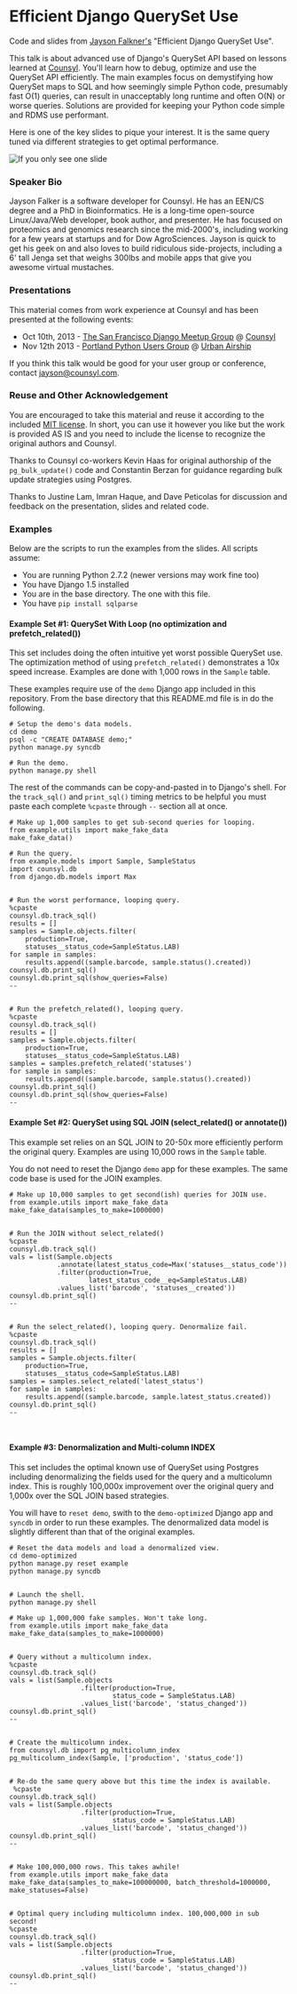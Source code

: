 Efficient Django QuerySet Use
=============================

Code and slides from [Jayson Falkner's](http://bitapocalypse.com/jayson/about/2013/07/17/jayson-falkner/) "Efficient Django QuerySet Use".

This talk is about advanced use of Django's QuerySet API based on lessons learned at [Counsyl](https://www.counsyl.com/jobs/). You'll learn how to debug, optimize and use the QuerySet API efficiently. The main examples focus on demystifying how QuerySet maps to SQL and how seemingly simple Python code, presumably fast O(1) queries, can result in unacceptably long runtime and often O(N) or worse queries. Solutions are provided for keeping your Python code simple and RDMS use performant.

Here is one of the key slides to pique your interest. It is the same query tuned via different strategies to get optimal performance.

![If you only see one slide](if-you-only-see-one-slide.jpg)

### Speaker Bio

Jayson Falker is a software developer for Counsyl. He has an EEN/CS degree and a PhD in Bioinformatics. He is a long-time open-source Linux/Java/Web developer, book author, and presenter. He has focused on proteomics and genomics research since the mid-2000's, including working for a few years at startups and for Dow AgroSciences. Jayson is quick to get his geek on and also loves to build ridiculous side-projects, including a 6' tall Jenga set that weighs 300lbs and mobile apps that give you awesome virtual mustaches.

### Presentations

This material comes from work experience at Counsyl and has been presented at the following events:

- Oct 10th, 2013 - [The San Francisco Django Meetup Group](http://www.meetup.com/The-San-Francisco-Django-Meetup-Group/events/141505312/) @ [Counsyl](http://maps.google.com/maps?q=180+Kimball+Way%2C+South+San+Francisco%2C+CA)
- Nov 12th 2013 - [Portland Python Users Group](http://www.meetup.com/pdxpython/events/139924722/) @ [Urban Airship](http://maps.google.com/maps?q=1417+NW+Everett+St%2C+Portland%2C+OR)

If you think this talk would be good for your user group or conference, contact jayson@counsyl.com.

### Reuse and Other Acknowledgement

You are encouraged to take this material and reuse it according to the included [MIT license](LICENSE). In short, you can use it however you like but the work is provided AS IS and you need to include the license to recognize the original authors and Counsyl.

Thanks to Counsyl co-workers Kevin Haas for original authorship of the `pg_bulk_update()` code and Constantin Berzan for guidance regarding bulk update strategies using Postgres.

Thanks to Justine Lam, Imran Haque, and Dave Peticolas for discussion and feedback on the presentation, slides and related code.

### Examples

Below are the scripts to run the examples from the slides. All scripts assume:

- You are running Python 2.7.2 (newer versions may work fine too)
- You have Django 1.5 installed
- You are in the base directory. The one with this file.
- You have `pip install sqlparse`

#### Example Set #1: QuerySet With Loop (no optimization and prefetch_related())

This set includes doing the often intuitive yet worst possible QuerySet use. The optimization method of using  `prefetch_related()` demonstrates a 10x speed increase. Examples are done with 1,000 rows in the `Sample` table.


These examples require use of the `demo` Django app included in this repository. From the base directory that this README.md file is in do the following.


```
# Setup the demo's data models.
cd demo
psql -c "CREATE DATABASE demo;"
python manage.py syncdb

# Run the demo.
python manage.py shell
```

The rest of the commands can be copy-and-pasted in to Django's shell. For the `track_sql()` and `print_sql()` timing metrics to be helpful you must paste each complete `%cpaste` through `--` section all at once.

```
# Make up 1,000 samples to get sub-second queries for looping.
from example.utils import make_fake_data
make_fake_data()

# Run the query.
from example.models import Sample, SampleStatus
import counsyl.db
from django.db.models import Max


# Run the worst performance, looping query.
%cpaste
counsyl.db.track_sql()
results = []
samples = Sample.objects.filter(
    production=True,
    statuses__status_code=SampleStatus.LAB)
for sample in samples:
    results.append((sample.barcode, sample.status().created))
counsyl.db.print_sql()
counsyl.db.print_sql(show_queries=False)
--


# Run the prefetch_related(), looping query.
%cpaste
counsyl.db.track_sql()
results = []
samples = Sample.objects.filter(
    production=True,
    statuses__status_code=SampleStatus.LAB)
samples = samples.prefetch_related('statuses')
for sample in samples:
    results.append((sample.barcode, sample.status().created))
counsyl.db.print_sql()
counsyl.db.print_sql(show_queries=False)
--
```

#### Example Set #2: QuerySet using SQL JOIN (select_related() or annotate())

This example set relies on an SQL JOIN to 20-50x more efficiently perform the original query. Examples are using 10,000 rows in the `Sample` table.

You do not need to reset the Django `demo` app for these examples. The same code base is used for the JOIN examples.

```
# Make up 10,000 samples to get second(ish) queries for JOIN use.
from example.utils import make_fake_data
make_fake_data(samples_to_make=1000000)


# Run the JOIN without select_related()
%cpaste
counsyl.db.track_sql()
vals = list(Sample.objects
            .annotate(latest_status_code=Max('statuses__status_code'))
            .filter(production=True,
                    latest_status_code__eq=SampleStatus.LAB)
            .values_list('barcode', 'statuses__created'))
counsyl.db.print_sql()
--


# Run the select_related(), looping query. Denormalize fail.
%cpaste
counsyl.db.track_sql()
results = []
samples = Sample.objects.filter(
    production=True,
    statuses__status_code=SampleStatus.LAB)
samples = samples.select_related('latest_status')
for sample in samples:
    results.append((sample.barcode, sample.latest_status.created))
counsyl.db.print_sql()
--



```

#### Example #3: Denormalization and Multi-column INDEX

This set includes the optimal known use of QuerySet using Postgres including denormalizing the fields used for the query and a multicolumn index. This is roughly 100,000x improvement over the original query and 1,000x over the SQL JOIN based strategies. 

You will have to `reset demo`, swith to the `demo-optimized` Django app and `syncdb` in order to run these examples. The denormalized data model is slightly different than that of the original examples. 

```
# Reset the data models and load a denormalized view.
cd demo-optimized
python manage.py reset example
python manage.py syncdb


# Launch the shell.
python manage.py shell

# Make up 1,000,000 fake samples. Won't take long.
from example.utils import make_fake_data
make_fake_data(samples_to_make=1000000)


# Query without a multicolumn index.
%cpaste
counsyl.db.track_sql()
vals = list(Sample.objects
                  .filter(production=True,
                          status_code = SampleStatus.LAB)
                  .values_list('barcode', 'status_changed'))
counsyl.db.print_sql()
--


# Create the multicolumn index.
from counsyl.db import pg_multicolumn_index
pg_multicolumn_index(Sample, ['production', 'status_code'])


# Re-do the same query above but this time the index is available.
 %cpaste
counsyl.db.track_sql()
vals = list(Sample.objects
                  .filter(production=True,
                          status_code = SampleStatus.LAB)
                  .values_list('barcode', 'status_changed'))
counsyl.db.print_sql()
--


# Make 100,000,000 rows. This takes awhile!
from example.utils import make_fake_data
make_fake_data(samples_to_make=100000000, batch_threshold=1000000, make_statuses=False)


# Optimal query including multicolumn index. 100,000,000 in sub second!
%cpaste
counsyl.db.track_sql()
vals = list(Sample.objects
                  .filter(production=True,
                          status_code = SampleStatus.LAB)
                  .values_list('barcode', 'status_changed'))
counsyl.db.print_sql()
--
```


